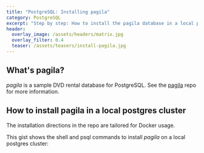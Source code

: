 ```yaml
---
title: "PostgreSQL: Installing pagila"
category: PostgreSQL
excerpt: "Step by step: How to install the pagila database in a local postgres cluster."
header:
  overlay_image: /assets/headers/matrix.jpg
  overlay_filter: 0.4
  teaser: /assets/teasers/install-pagila.jpg
---
```


## What's pagila?

*pagila* is a sample DVD rental database for PostgreSQL. See the [pagila](https://github.com/devrimgunduz/pagila) repo for more information.

## How to install pagila in a local postgres cluster

The installation directions in the repo are tailored for Docker usage.

This gist shows the shell and psql commands to install *pagila* on a local postgres cluster:

<script src="https://gist.github.com/PostgreSqlStan/9401f406ec2ac136c504a8b987131301.js"></script>



